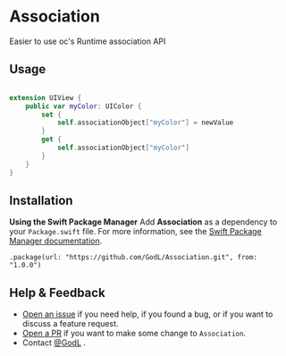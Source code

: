 # Association

Easier to use oc's Runtime association API

## Usage

```swift

extension UIView {
    public var myColor: UIColor {
        set {
            self.associationObject["myColor"] = newValue
        }
        get {
            self.associationObject["myColor"]
        }
    }
}
```

## Installation
**Using the Swift Package Manager**
Add **Association** as a dependency to your `Package.swift` file. For more information, see the [Swift Package Manager documentation](https://github.com/apple/swift-package-manager/tree/master/Documentation).

```
.package(url: "https://github.com/GodL/Association.git", from: "1.0.0")

```

## Help & Feedback
- [Open an issue](https://github.com/GodL/Association/issues/new) if you need help, if you found a bug, or if you want to discuss a feature request.
- [Open a PR](https://github.com/GodL/Association/pull/new/master) if you want to make some change to `Association`.
- Contact [@GodL](547188371@qq.com) .

